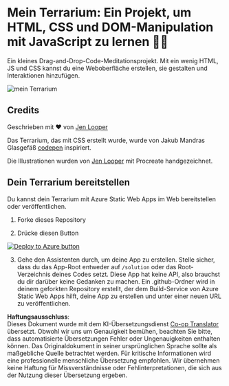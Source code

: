 <!--
CO_OP_TRANSLATOR_METADATA:
{
  "original_hash": "6329fbe8bd936068debd78cca6f09c0a",
  "translation_date": "2025-08-24T12:11:12+00:00",
  "source_file": "3-terrarium/solution/README.md",
  "language_code": "de"
}
-->
# Mein Terrarium: Ein Projekt, um HTML, CSS und DOM-Manipulation mit JavaScript zu lernen 🌵🌱

Ein kleines Drag-and-Drop-Code-Meditationsprojekt. Mit ein wenig HTML, JS und CSS kannst du eine Weboberfläche erstellen, sie gestalten und Interaktionen hinzufügen.

![mein Terrarium](../../../../3-terrarium/images/screenshot_gray.png)

## Credits

Geschrieben mit ♥️ von [Jen Looper](https://www.twitter.com/jenlooper)

Das Terrarium, das mit CSS erstellt wurde, wurde von Jakub Mandras Glasgefäß [codepen](https://codepen.io/Rotarepmi/pen/rjpNZY) inspiriert.

Die Illustrationen wurden von [Jen Looper](http://jenlooper.com) mit Procreate handgezeichnet.

## Dein Terrarium bereitstellen

Du kannst dein Terrarium mit Azure Static Web Apps im Web bereitstellen oder veröffentlichen.

1. Forke dieses Repository

2. Drücke diesen Button

[![Deploy to Azure button](https://aka.ms/deploytoazurebutton)](https://portal.azure.com/?feature.customportal=false&WT.mc_id=academic-77807-sagibbon#create/Microsoft.StaticApp)

3. Gehe den Assistenten durch, um deine App zu erstellen. Stelle sicher, dass du das App-Root entweder auf `/solution` oder das Root-Verzeichnis deines Codes setzt. Diese App hat keine API, also brauchst du dir darüber keine Gedanken zu machen. Ein .github-Ordner wird in deinem geforkten Repository erstellt, der dem Build-Service von Azure Static Web Apps hilft, deine App zu erstellen und unter einer neuen URL zu veröffentlichen.

**Haftungsausschluss**:  
Dieses Dokument wurde mit dem KI-Übersetzungsdienst [Co-op Translator](https://github.com/Azure/co-op-translator) übersetzt. Obwohl wir uns um Genauigkeit bemühen, beachten Sie bitte, dass automatisierte Übersetzungen Fehler oder Ungenauigkeiten enthalten können. Das Originaldokument in seiner ursprünglichen Sprache sollte als maßgebliche Quelle betrachtet werden. Für kritische Informationen wird eine professionelle menschliche Übersetzung empfohlen. Wir übernehmen keine Haftung für Missverständnisse oder Fehlinterpretationen, die sich aus der Nutzung dieser Übersetzung ergeben.
